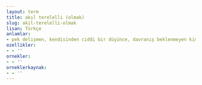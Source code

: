 ```yaml
---
layout: term
title: akıl terelelli (olmak)
slug: akil-terelelli-olmak
lisan: Türkçe
anlamlar:
- pek delişmen, kendisinden ciddi bir düşünce, davranış beklenmeyen kimseler için kullanılan bir söz
ozellikler:
- - ''
ornekler:
- - ''
orneklerkaynak:
- - ''
---
```

